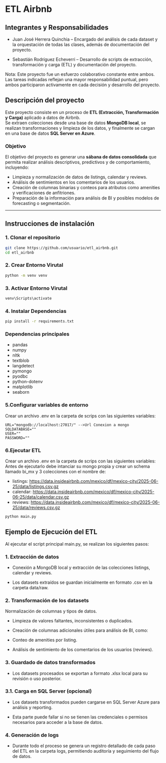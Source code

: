 # ETL Airbnb

## Integrantes y Responsabilidades

- Juan José Herrera Quinchia – Encargado del análisis de cada dataset y la orquestación de todas las clases, además de documentación del proyecto.

- Sebastián Rodríguez Echeverri – Desarrollo de scripts de extracción, transformación y carga (ETL) y documentación del proyecto.

Nota: Este proyecto fue un esfuerzo colaborativo constante entre ambos. Las tareas indicadas reflejan una mayor responsabilidad puntual, pero ambos participaron activamente en cada decisión y desarrollo del proyecto.



## Descripción del proyecto
Este proyecto consiste en un proceso de **ETL (Extracción, Transformación y Carga)** aplicado a datos de Airbnb.  
Se extraen colecciones desde una base de datos **MongoDB local**, se realizan transformaciones y limpieza de los datos, y finalmente se cargan en una base de datos **SQL Server en Azure**.  

### Objetivo
El objetivo del proyecto es generar una **sábana de datos consolidada** que permita realizar análisis descriptivos, predictivos y de comportamiento, incluyendo:  
- Limpieza y normalización de datos de listings, calendar y reviews.  
- Análisis de sentimientos en los comentarios de los usuarios.  
- Creación de columnas binarias y conteos para atributos como amenities y verificaciones de anfitriones.  
- Preparación de la información para análisis de BI y posibles modelos de forecasting o segmentación.

---

## Instrucciones de instalación

### 1. Clonar el repositorio
```bash
git clone https://github.com/usuario/etl_airbnb.git
cd etl_airbnb
```
### 2. Crear Entorno Virutal
```bash
python -m venv venv
```
### 3. Activar Entorno Virutal
```bash
venv\Scripts\activate
```
### 4. Instalar Dependencias
```bash
pip install -r requirements.txt
```
### Dependencias principales

- pandas
- numpy
- nltk
- textblob
- langdetect
- pymongo
- pyodbc
- python-dotenv
- matplotlib
- seaborn

### 5.Configurar variables de entorno 
Crear un archivo .env en la carpeta de scrips con las siguientes variables:
```dotenc
URL="mongodb://localhost:27017/" -->Url Conexion a mongo
SQLDATABASE=""
USER=""
PASSWORD=""
```
### 6.Ejecutar ETL
Crear un archivo .env en la carpeta de scrips con las siguientes variables:
Antes de ejecutarlo debe intanciar su mongo propia y crear un schema llamado bi_mx y 3 colecciones con el nombre de:
- listings: https://data.insideairbnb.com/mexico/df/mexico-city/2025-06-25/data/listings.csv.gz
- calendar: https://data.insideairbnb.com/mexico/df/mexico-city/2025-06-25/data/calendar.csv.gz
- reviews: https://data.insideairbnb.com/mexico/df/mexico-city/2025-06-25/data/reviews.csv.gz
```bash
python main.py
```

## Ejemplo de Ejecución del ETL

Al ejecutar el script principal main.py, se realizan los siguientes pasos:
### 1. Extracción de datos

- Conexión a MongoDB local y extracción de las colecciones listings, calendar y reviews.

- Los datasets extraídos se guardan inicialmente en formato .csv en la carpeta data/raw.

### 2. Transformación de los datasets

Normalización de columnas y tipos de datos.

- Limpieza de valores faltantes, inconsistentes o duplicados.

- Creación de columnas adicionales útiles para análisis de BI, como:

- Conteo de amenities por listing.

- Análisis de sentimiento de los comentarios de los usuarios (reviews).

### 3. Guardado de datos transformados

- Los datasets procesados se exportan a formato .xlsx local para su revisión o uso posterior.

### 3.1. Carga en SQL Server (opcional)

- Los datasets transformados pueden cargarse en SQL Server Azure para análisis y reporting.

- Esta parte puede fallar si no se tienen las credenciales o permisos necesarios para acceder a la base de datos.

### 4. Generación de logs

- Durante todo el proceso se genera un registro detallado de cada paso del ETL en la carpeta logs, permitiendo auditoría y seguimiento del flujo de datos.

